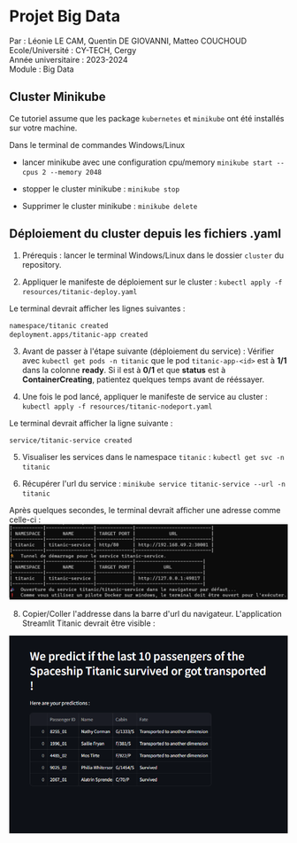 # Projet Big Data
Par : Léonie LE CAM, Quentin DE GIOVANNI, Matteo COUCHOUD\
Ecole/Université : CY-TECH, Cergy\
Année universitaire : 2023-2024\
Module : Big Data

## Cluster Minikube

Ce tutoriel assume que les package `kubernetes` et `minikube` ont été installés sur votre machine.

Dans le terminal de commandes Windows/Linux

- lancer minikube avec une configuration cpu/memory
`minikube start --cpus 2 --memory 2048`

- stopper le cluster minikube :
`minikube stop`

- Supprimer le cluster minikube :
`minikube delete`

## Déploiement du cluster depuis les fichiers .yaml

1. Prérequis : lancer le terminal Windows/Linux dans le dossier `cluster` du repository.

2. Appliquer le manifeste de déploiement sur le cluster :
`kubectl apply -f resources/titanic-deploy.yaml`

Le terminal devrait afficher les lignes suivantes :
```
namespace/titanic created
deployment.apps/titanic-app created
```
3. Avant de passer à l'étape suivante (déploiement du service) :
Vérifier avec `kubectl get pods -n titanic` que le pod `titanic-app-<id>` est à **1/1** dans la colonne **ready**.
Si il est à **0/1** et que **status** est à **ContainerCreating**, patientez quelques temps avant de rééssayer.

4. Une fois le pod lancé, appliquer le manifeste de service au cluster :
`kubectl apply -f resources/titanic-nodeport.yaml`

Le terminal devrait afficher la ligne suivante :
```
service/titanic-service created
```

5. Visualiser les services dans le namespace `titanic` :
`kubectl get svc -n titanic`

7. Récupérer l'url du service :
`minikube service titanic-service --url -n titanic`

Après quelques secondes, le terminal devrait afficher une adresse comme celle-ci :
![alt text](img/tunnel.png)

8. Copier/Coller l'addresse dans la barre d'url du navigateur.
L'application Streamlit Titanic devrait être visible :

![alt text](img/app.png)